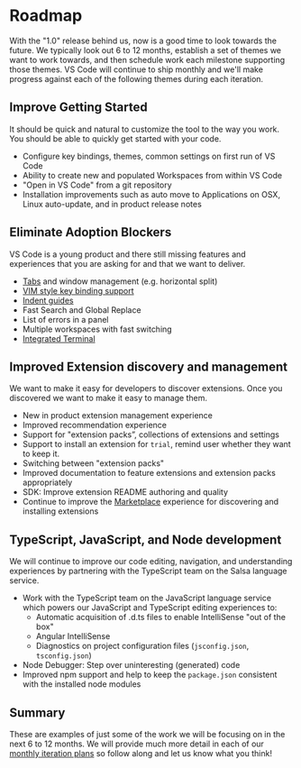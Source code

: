 # Roadmap

With the "1.0" release behind us, now is a good time to look towards the future. We typically look out 6 to 12 months, establish a set of themes we want to work towards, and then schedule work each milestone supporting those themes. VS Code will continue to ship monthly and we'll make progress against each of the following themes during each iteration.

## Improve Getting Started

It should be quick and natural to customize the tool to the way you work. You should be able to quickly get started with your code.   

* Configure key bindings, themes, common settings on first run of VS Code
* Ability to create new and populated Workspaces from within VS Code
* "Open in VS Code" from a git repository
* Installation improvements such as auto move to Applications on OSX, Linux auto-update, and in product release notes

## Eliminate Adoption Blockers

VS Code is a young product and there still missing features and experiences that you are asking for and that we want to deliver. 

* [Tabs](https://github.com/Microsoft/vscode/issues/224) and window management (e.g. horizontal split)
* [VIM style key binding support](https://github.com/Microsoft/vscode/issues/3600)
* [Indent guides](https://github.com/Microsoft/vscode/issues/2192)
* Fast Search and Global Replace
* List of errors in a panel
* Multiple workspaces with fast switching
* [Integrated Terminal](https://github.com/Microsoft/vscode/issues/143)

## Improved Extension discovery and management 

We  want to make it easy for developers to discover extensions. Once you discovered we want to make it easy to manage them.

* New in product extension management experience
* Improved recommendation experience
* Support for "extension packs”, collections of extensions and settings
* Support to install an extension for `trial`, remind user whether they want to keep it. 
* Switching between "extension packs"
* Improved documentation to feature extensions and extension packs appropriately
* SDK: Improve extension README authoring and quality  
* Continue to improve the [Marketplace](https://marketplace.visualstudio.com/vscode) experience for discovering and installing extensions

## TypeScript, JavaScript, and Node development

We will continue to improve our code editing, navigation, and understanding experiences by partnering with the TypeScript team on the Salsa language service. 

* Work with the TypeScript team on the JavaScript language service which powers our JavaScript and TypeScript editing experiences to:
    * Automatic acquisition of .d.ts files to enable IntelliSense "out of the box"
    * Angular IntelliSense
    * Diagnostics on project configuration files (`jsconfig.json`, `tsconfig.json`)
* Node Debugger: Step over uninteresting (generated) code
* Improved npm support and help to keep the `package.json` consistent with the installed node modules

## Summary

These are examples of just some of the work we will be focusing on in the next 6 to 12 months. We will provide much more detail in each of our [monthly iteration plans](https://github.com/Microsoft/vscode/wiki/Iteration-Plans) so follow along and let us know what you think! 

